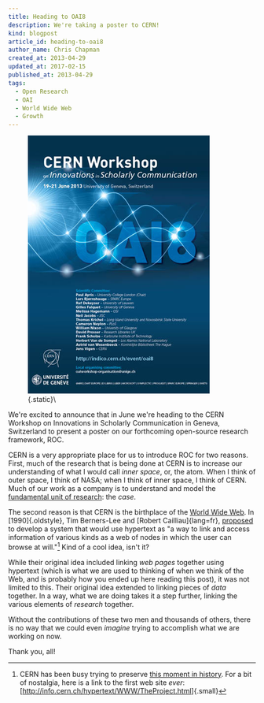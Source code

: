 ```yaml
---
title: Heading to OAI8
description: We're taking a poster to CERN!
kind: blogpost
article_id: heading-to-oai8
author_name: Chris Chapman
created_at: 2013-04-29
updated_at: 2017-02-15
published_at: 2013-04-29
tags:
  - Open Research
  - OAI
  - World Wide Web
  - Growth
---
```


<figure class="aside img">

![Poster for OAI8 (CERN Workshop on Innovations in Scholarly Communication](OAI8_logo_2.jpg){.static}\

</figure>

We're excited to announce that in June we're heading to the CERN
Workshop on Innovations in Scholarly Communication in Geneva, Switzerland to
present a poster on our forthcoming open-source research framework, ROC.

CERN is a very appropriate place for us to introduce ROC for two reasons.
First, much of the research that is being done at CERN is to increase our
understanding of what I would call _inner space_, or, the atom. When I think of
outer space, I think of NASA; when I think of inner space, I think of CERN.
Much of our work as a company is to understand and model the [fundamental unit
of research][case]: the _case_.

<!--MORE-->

The second reason is that CERN is the birthplace of the [World Wide Web][www].
In [1990]{.oldstyle}, Tim Berners-Lee and [Robert Cailliau]{lang=fr},
[proposed][proposal] to develop a system that would use hypertext as "a way to
link and access information of various kinds as a web of nodes in which the
user can browse at will."[^first-website] Kind of a cool idea, isn't it?

While their original idea included linking _web pages_ together using hypertext
(which is what we are used to thinking of when we think of the Web, and is
probably how you ended up here reading this post), it was not limited to this.
Their original idea extended to linking pieces of _data_ together. In a way,
what we are doing takes it a step further, linking the various elements of
_research_ together.

Without the contributions of these two men and thousands of others, there is no
way that we could even _imagine_ trying to accomplish what we are working on
now.

Thank you, all!

[case]: </research/process/#a-unit-of-research> "Pentandra → Research 101 → Unit of Research"
[www]: <http://en.wikipedia.org/wiki/World_Wide_Web> "World Wide Web on Wikipedia"
[proposal]: <http://www.w3.org/Proposal.html> "Proposal for the World Wide Web"

[^first-website]: 

    CERN has been busy trying to preserve [this moment in
    history](http://info.cern.ch/). For a bit of nostalgia, here is a link to
    the first web site _ever_:
    [<http://info.cern.ch/hypertext/WWW/TheProject.html>]{.small}
